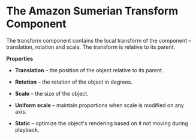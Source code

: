 # The Amazon Sumerian Transform Component<a name="entities-transform"></a>

The transform component contains the local transform of the component –translation, rotation and scale\. The transform is relative to its parent\.

**Properties**

+ **Translation** – the position of the object relative to its parent\.

+ **Rotation** – the rotation of the object in degrees\.

+ **Scale** – the size of the object\.

+ **Uniform scale** – maintain proportions when scale is modified on any axis\.

+ **Static** – optimize the object's rendering based on it not moving during playback\.